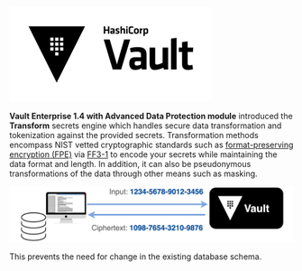 ![Vault logo](./assets/Vault_Icon_FullColor.png)


**Vault Enterprise 1.4 with Advanced Data Protection module** introduced the **Transform** secrets engine which handles secure data transformation and tokenization against the provided secrets. Transformation methods encompass NIST vetted cryptographic standards such as [format-preserving encryption (FPE)](https://en.wikipedia.org/wiki/Format-preserving_encryption) via [FF3-1](https://csrc.nist.gov/publications/detail/sp/800-38g/rev-1/draft) to encode your secrets while maintaining the data format and length. In addition, it can also be pseudonymous transformations of the data through other means such as masking.

![](./assets/vault-transform.png)

This prevents the need for change in the existing database schema.
